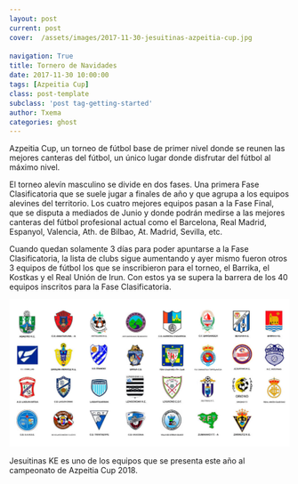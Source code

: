 ```yaml
---
layout: post
current: post
cover:  /assets/images/2017-11-30-jesuitinas-azpeitia-cup.jpg

navigation: True
title: Tornero de Navidades
date: 2017-11-30 10:00:00
tags: [Azpeitia Cup]
class: post-template
subclass: 'post tag-getting-started'
author: Txema
categories: ghost
---
```


Azpeitia Cup, un torneo de fútbol base de primer nivel donde se reunen las mejores canteras del fútbol, un único lugar donde disfrutar del fútbol al máximo nivel.

El torneo alevín masculino se divide en dos fases. Una primera Fase Clasificatoria que se suele jugar a finales de año y que agrupa a los equipos alevines del territorio. Los cuatro mejores equipos pasan a la Fase Final, que se disputa a mediados de Junio y donde podrán medirse a las mejores canteras del fútbol profesional actual como el Barcelona, Real Madrid, Espanyol, Valencia, Ath. de Bilbao, At. Madrid, Sevilla, etc.


Cuando quedan solamente 3 días para poder apuntarse a la Fase Clasificatoria, la lista de clubs sigue aumentando y ayer mismo fueron otros 3 equipos de fútbol los que se inscribieron para el torneo, el Barrika, el Kostkas y el Real Unión de Irun. Con estos ya se supera la barrera de los 40 equipos inscritos para la Fase Clasificatoria.


![JesuitinasKE Azpeitia Cup](/assets/images/2017-11-30-fase-clasificacion-azpeitia-18.jpg)

Jesuitinas KE es uno de los equipos que se presenta este año al campeonato de Azpeitia Cup 2018.
